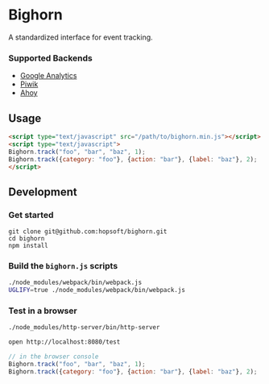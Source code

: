 # Bighorn

A standardized interface for event tracking.

### Supported Backends

* [Google Analytics](https://developers.google.com/analytics)
* [Piwik](https://developer.piwik.org/)
* [Ahoy](https://github.com/ankane/ahoy)

## Usage

```html
<script type="text/javascript" src="/path/to/bighorn.min.js"></script>
<script type="text/javascript">
Bighorn.track("foo", "bar", "baz", 1);
Bighorn.track({category: "foo"}, {action: "bar"}, {label: "baz"}, 2);
</script>
```

## Development

### Get started

```
git clone git@github.com:hopsoft/bighorn.git
cd bighorn
npm install
```

### Build the `bighorn.js` scripts

```sh
./node_modules/webpack/bin/webpack.js
UGLIFY=true ./node_modules/webpack/bin/webpack.js
```

### Test in a browser

```sh
./node_modules/http-server/bin/http-server
```

```sh
open http://localhost:8080/test
```

```javascript
// in the browser console
Bighorn.track("foo", "bar", "baz", 1);
Bighorn.track({category: "foo"}, {action: "bar"}, {label: "baz"}, 2);
```

